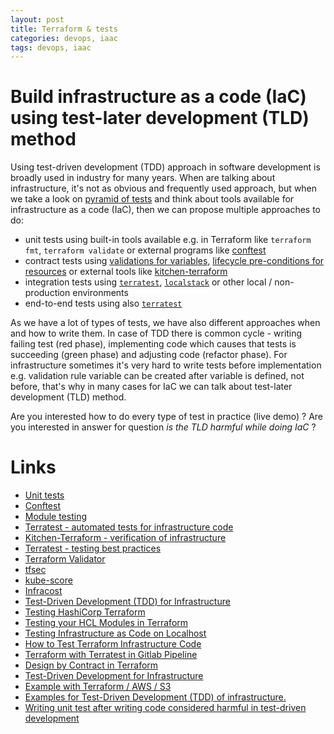 ```yaml
---
layout: post
title: Terraform & tests
categories: devops, iaac
tags: devops, iaac
---
```


# Build infrastructure as a code (IaC) using test-later development (TLD) method

Using test-driven development (TDD) approach in software development is broadly used in industry for many years. When are talking about infrastructure, it's not as obvious and frequently used approach, but when we take a look on [pyramid of tests](https://www.hashicorp.com/blog/testing-hashicorp-terraform) and think about tools available for infrastructure as a code (IaC), then we can propose multiple approaches to do:
- unit tests using built-in tools available e.g. in Terraform like ``terraform fmt``, ``terraform validate`` or external programs like [conftest](https://www.conftest.dev/)
- contract tests using [validations for variables](https://www.terraform.io/language/values/variables), [lifecycle pre-conditions for resources](https://www.terraform.io/language/expressions/custom-conditions) or external tools like [kitchen-terraform](https://github.com/newcontext-oss/kitchen-terraform)
- integration tests using [``terratest``](https://terratest.gruntwork.io/), [``localstack``](https://localstack.cloud/) or other local / non-production environments
- end-to-end tests using also [``terratest``](https://terratest.gruntwork.io/)

As we have a lot of types of tests, we have also different approaches when and how to write them. In case of TDD there is common cycle - writing failing test (red phase), implementing code which causes that tests is succeeding (green phase) and adjusting code (refactor phase). For infrastructure sometimes it's very hard to write tests before implementation e.g. validation rule variable can be created after variable is defined, not before, that's why in many cases for IaC we can talk about test-later development (TLD) method.

Are you interested how to do every type of test in practice (live demo) ?
Are you interested in answer for question *is the TLD harmful while doing IaC* ? 

# Links
* [Unit tests](https://www.terraform.io/cdktf/test/unit-tests)
* [Conftest](https://www.conftest.dev/)
* [Module testing](https://www.terraform.io/language/modules/testing-experiment)
* [Terratest - automated tests for infrastructure code](https://terratest.gruntwork.io/)
* [Kitchen-Terraform - verification of infrastructure](https://github.com/newcontext-oss/kitchen-terraform)
* [Terratest - testing best practices](https://terratest.gruntwork.io/docs/#testing-best-practices)
* [Terraform Validator](https://github.com/GoogleCloudPlatform/terraform-validator)
* [tfsec](https://github.com/aquasecurity/tfsec)
* [kube-score](https://kube-score.com/)
* [Infracost](https://www.infracost.io/)
* [Test-Driven Development (TDD) for Infrastructure](https://www.hashicorp.com/resources/test-driven-development-tdd-for-infrastructure)
* [Testing HashiCorp Terraform](https://www.hashicorp.com/blog/testing-hashicorp-terraform)
* [Testing your HCL Modules in Terraform](https://www.hashicorp.com/resources/testing-your-hcl-modules-in-terraform)
* [Testing Infrastructure as Code on Localhost](https://www.hashicorp.com/resources/testing-infrastructure-as-code-on-localhost)
* [How to Test Terraform Infrastructure Code](https://winder.ai/how-to-test-terraform-infrastructure-code/)
* [Terraform with Terratest in Gitlab Pipeline](https://www.infralovers.com/en/articles/2019/12/18/terraform-with-terratest-in-gitlab-pipeline/)
* [Design by Contract in Terraform](https://betterprogramming.pub/design-by-contracts-in-terraform-63467a749c1a)
* [Test-Driven Development for Infrastructure](https://medium.com/@joatmon08/test-driven-development-techniques-for-infrastructure-a73bd1ab273b)
* [Example with Terraform / AWS / S3](https://github.com/joatmon08/tdd-infrastructure/tree/main/tf-aws-s3)
* [Examples for Test-Driven Development (TDD) of infrastructure.](https://github.com/joatmon08/tdd-infrastructure)
* [Writing unit test after writing code considered harmful in test-driven development](https://opensource.com/article/20/2/automate-unit-tests)
